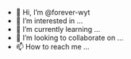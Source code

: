 - 👋 Hi, I’m @forever-wyt
- 👀 I’m interested in ...
- 🌱 I’m currently learning ...
- 💞️ I’m looking to collaborate on ...
- 📫 How to reach me ...

<!---
forever-wyt/forever-wyt is a ✨ special ✨ repository because its `README.md` (this file) appears on your GitHub profile.
You can click the Preview link to take a look at your changes.
--->
